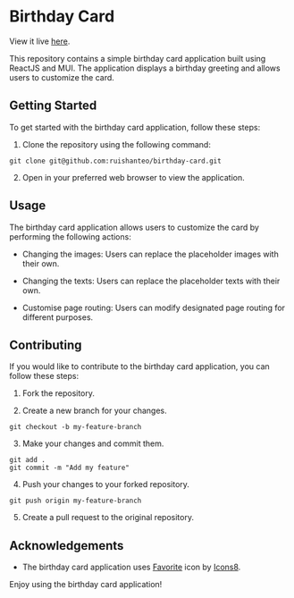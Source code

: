 # Birthday Card
View it live <a target="_blank" href="https://ruishanteo.github.io/birthday-card/">here</a>.

This repository contains a simple birthday card application built using ReactJS and MUI. The application displays a birthday greeting and allows users to customize the card.

## Getting Started

To get started with the birthday card application, follow these steps:

1. Clone the repository using the following command:

```
git clone git@github.com:ruishanteo/birthday-card.git
```

2. Open in your preferred web browser to view the application.

## Usage

The birthday card application allows users to customize the card by performing the following actions:

- Changing the images: Users can replace the placeholder images with their own.

- Changing the texts: Users can replace the placeholder texts with their own.

- Customise page routing: Users can modify designated page routing for different purposes.

## Contributing

If you would like to contribute to the birthday card application, you can follow these steps:

1. Fork the repository.

2. Create a new branch for your changes.

```
git checkout -b my-feature-branch
```

3. Make your changes and commit them.

```
git add .
git commit -m "Add my feature"
```

4. Push your changes to your forked repository.

```
git push origin my-feature-branch
```

5. Create a pull request to the original repository.

## Acknowledgements

- The birthday card application uses <a target="_blank" href="https://icons8.com/icon/67555/favorite">Favorite</a> icon by <a target="_blank" href="https://icons8.com">Icons8</a>.

Enjoy using the birthday card application!
